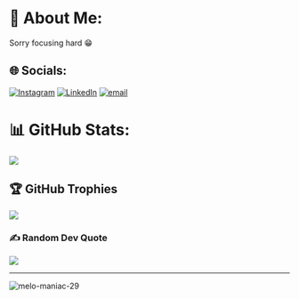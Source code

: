 # 💫 About Me:
Sorry focusing hard 😁


## 🌐 Socials:
[![Instagram](https://img.shields.io/badge/Instagram-%23E4405F.svg?logo=Instagram&logoColor=white)](https://instagram.com/__.allen__._) [![LinkedIn](https://img.shields.io/badge/LinkedIn-%230077B5.svg?logo=linkedin&logoColor=white)](https://linkedin.com/in/allenbobby) [![email](https://img.shields.io/badge/Email-D14836?logo=gmail&logoColor=white)](mailto:allenbobby2003@gmail.com) 
# 📊 GitHub Stats:
![](https://nirzak-streak-stats.vercel.app/?user=melo-maniac-29&theme=catppuccin_latte&hide_border=false)<br/>

## 🏆 GitHub Trophies
![](https://github-profile-trophy.vercel.app/?username=melo-maniac-29&theme=radical&no-frame=true&no-bg=false&margin-w=4)

### ✍️ Random Dev Quote
![](https://quotes-github-readme.vercel.app/api?type=horizontal&theme=gruvbox)

---
<p align="left"> <img src="https://komarev.com/ghpvc/?username=melo-maniac-29&label=Profile%20views&color=0eb474&style=flat" alt="melo-maniac-29" /> </p>
